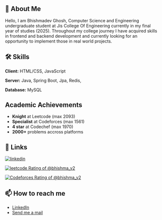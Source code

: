 
## 🚀 About Me
Hello, I am Bhishmadev Ghosh,  Computer Science and Engineering undergraduate student at Jis College Of Engineering currently in my final year of studies (2025).
Throughout my college journey I have acquired skills in frontend and backend development and currently looking  for an opportunity to implement those in real world projects.

## 🛠 Skills
**Client:** HTML/CSS, JavaScript

**Server:** Java, Spring Boot, Jpa, Redis,

**Database:** MySQL
 

## Academic Achievements

* **Knight** at Leetcode (max 2093)
* **Specialist** at Codeforces (max 1561)
* **4 star** at Codechef (max 1970)
* **2000+** problems accross platforms

## 🔗 Links
<!--[![portfolio](https://img.shields.io/badge/my_portfolio-000?style=for-the-badge&logo=ko-fi&logoColor=white)]() -->
[![linkedin](https://img.shields.io/badge/linkedin-0A66C2?style=for-the-badge&logo=linkedin&logoColor=white)](https://www.linkedin.com/in/bhishma620/)

[![leetcode Rating of @bhishma_v2](https://img.shields.io/badge/dynamic/json?style=for-the-badge&labelColor=black&color=%23ffa116&label=Rating&query=ratingQuantile&url=https%3A%2F%2Fleetcode-badge.vercel.app%2Fapi%2Fusers%2FBhishma_v2&logo=leetcode&logoColor=yellow)](https://leetcode.com/u/bhishma_v2/)

[![Codeforces Rating of @bhishma_v2](https://cfrating.baoshuo.dev/rating?username=bhishma_v2&style=for-the-badge)](https://codeforces/profile/bhishma_v2)


## 📫 How to reach me
- [LinkedIn](https://www.linkedin.com/in/bhishma620/)
- [Send me a mail](mailto:bhishma620@gmail.com)
<!--
**bhishma620/bhishma620** is a ✨ _special_ ✨ repository because its `README.md` (this file) appears on your GitHub profile.

Here are some ideas to get you started:

- 🔭 I’m currently working on ...
- 🌱 I’m currently learning ...
- 👯 I’m looking to collaborate on ...
- 🤔 I’m looking for help with ...
- 💬 Ask me about ...
- 📫 How to reach me: ...
- 😄 Pronouns: ...
- ⚡ Fun fact: ...
-->

